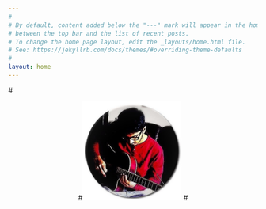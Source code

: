 ```yaml
---
#
# By default, content added below the "---" mark will appear in the home page
# between the top bar and the list of recent posts.
# To change the home page layout, edit the _layouts/home.html file.
# See: https://jekyllrb.com/docs/themes/#overriding-theme-defaults
#
layout: home
---
```

#<p align="center">
  #<img src="/assets/pratim_photo1.jpg" width="200" height = "200" border-radius = "50%" alt = "Avatar" class = "animated fadeInDown" title="Pratim">
#</p>
